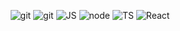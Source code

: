 <div align='center'>
  
![git](https://img.shields.io/badge/git-0D1117?style=for-the-badge&logo=git&logoColor=red)
![git](https://img.shields.io/badge/figma-0D1117?style=for-the-badge&logo=figma&logoColor=orange)
![JS](https://img.shields.io/badge/javascript-0D1117?style=for-the-badge&logo=javascript&logoColor=F7DF1E)
![node](https://img.shields.io/badge/nodejs-0D1117?style=for-the-badge&logo=node.js&logoColor=green)
![TS](https://img.shields.io/badge/typescript-0D1117?style=for-the-badge&logo=typescript&logoColor=blue)
![React](https://img.shields.io/badge/react-0D1117?style=for-the-badge&logo=react&logoColor=38B2AC)


</div>


